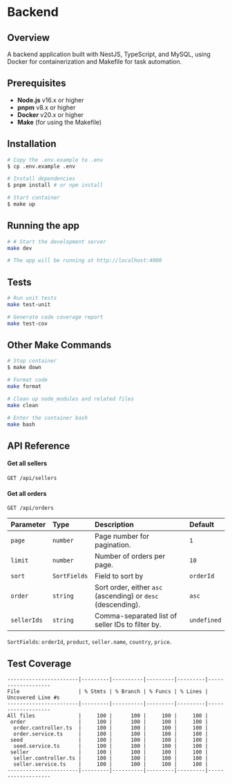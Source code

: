 # Backend

## Overview

A backend application built with NestJS, TypeScript, and MySQL, using Docker for containerization and Makefile for task automation.

## Prerequisites

- **Node.js** v16.x or higher
- **pnpm** v8.x or higher
- **Docker** v20.x or higher
- **Make** (for using the Makefile)

<!-- # Setup -->

## Installation

```bash
# Copy the .env.example to .env
$ cp .env.example .env

# Install dependencies
$ pnpm install # or npm install

# Start container
$ make up
```

## Running the app

```bash
# # Start the development server
make dev

# The app will be running at http://localhost:4000
```

## Tests

```bash
# Run unit tests
make test-unit

# Generate code coverage report
make test-cov
```

## Other Make Commands

```bash
# Stop container
$ make down

# Format code
make format

# Clean up node_modules and related files
make clean

# Enter the container bash
make bash
```

## API Reference

#### Get all sellers

```http
GET /api/sellers
```

#### Get all orders

```http
GET /api/orders
```

| Parameter   | Type         | Description                                                  | Default     |
| :---------- | :----------- | :----------------------------------------------------------- | :---------- |
| `page`      | `number`     | Page number for pagination.                                  | `1`         |
| `limit`     | `number`     | Number of orders per page.                                   | `10`        |
| `sort`      | `SortFields` | Field to sort by                                             | `orderId`   |
| `order`     | `string`     | Sort order, either `asc` (ascending) or `desc` (descending). | `asc`       |
| `sellerIds` | `string`     | Comma-separated list of seller IDs to filter by.             | `undefined` |

`SortFields`: `orderId`, `product`, `seller.name`, `country`, `price`.

## Test Coverage

```ls
-----------------------|---------|----------|---------|---------|-------------------
File                   | % Stmts | % Branch | % Funcs | % Lines | Uncovered Line #s
-----------------------|---------|----------|---------|---------|-------------------
All files              |     100 |      100 |     100 |     100 |
 order                 |     100 |      100 |     100 |     100 |
  order.controller.ts  |     100 |      100 |     100 |     100 |
  order.service.ts     |     100 |      100 |     100 |     100 |
 seed                  |     100 |      100 |     100 |     100 |
  seed.service.ts      |     100 |      100 |     100 |     100 |
 seller                |     100 |      100 |     100 |     100 |
  seller.controller.ts |     100 |      100 |     100 |     100 |
  seller.service.ts    |     100 |      100 |     100 |     100 |
-----------------------|---------|----------|---------|---------|-------------------
```
